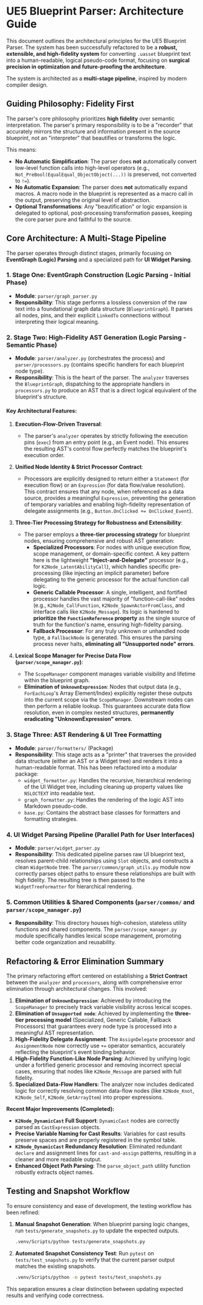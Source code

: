 # UE5 Blueprint Parser: Architecture Guide

This document outlines the architectural principles for the UE5 Blueprint Parser. The system has been successfully refactored to be a **robust, extensible, and high-fidelity system** for converting `.uasset` blueprint text into a human-readable, logical pseudo-code format, focusing on **surgical precision in optimization and future-proofing the architecture**.

The system is architected as a **multi-stage pipeline**, inspired by modern compiler design.

## Guiding Philosophy: Fidelity First

The parser's core philosophy prioritizes **high fidelity** over semantic interpretation. The parser's primary responsibility is to be a "recorder" that accurately mirrors the structure and information present in the source blueprint, not an "interpreter" that beautifies or transforms the logic.

This means:
- **No Automatic Simplification**: The parser does **not** automatically convert low-level function calls into high-level operators (e.g., `Not_PreBool(EqualEqual_ObjectObject(...))` is preserved, not converted to `!=`).
- **No Automatic Expansion**: The parser does **not** automatically expand macros. A macro node in the blueprint is represented as a macro call in the output, preserving the original level of abstraction.
- **Optional Transformations**: Any "beautification" or logic expansion is delegated to optional, post-processing transformation passes, keeping the core parser pure and faithful to the source.

## Core Architecture: A Multi-Stage Pipeline

The parser operates through distinct stages, primarily focusing on **EventGraph (Logic) Parsing** and a specialized path for **UI Widget Parsing**.

### 1. Stage One: EventGraph Construction (Logic Parsing - Initial Phase)
- **Module**: `parser/graph_parser.py`
- **Responsibility**: This stage performs a lossless conversion of the raw text into a foundational graph data structure (`BlueprintGraph`). It parses all nodes, pins, and their explicit `LinkedTo` connections without interpreting their logical meaning.

### 2. Stage Two: High-Fidelity AST Generation (Logic Parsing - Semantic Phase)
- **Module**: `parser/analyzer.py` (orchestrates the process) and `parser/processors.py` (contains specific handlers for each blueprint node type).
- **Responsibility**: This is the heart of the parser. The `analyzer` traverses the `BlueprintGraph`, dispatching to the appropriate handlers in `processors.py` to produce an AST that is a direct logical equivalent of the blueprint's structure.

#### Key Architectural Features:

1.  **Execution-Flow-Driven Traversal**:
    *   The parser's `analyzer` operates by strictly following the execution pins (`exec`) from an entry point (e.g., an Event node). This ensures the resulting AST's control flow perfectly matches the blueprint's execution order.

2.  **Unified Node Identity & Strict Processor Contract**:
    *   Processors are explicitly designed to return either a `Statement` (for execution flow) or an `Expression` (for data flow/value resolution). This contract ensures that any node, when referenced as a data source, provides a meaningful `Expression`, preventing the generation of temporary variables and enabling high-fidelity representation of delegate assignments (e.g., `Button.OnClicked += OnClicked_Event`).

3.  **Three-Tier Processing Strategy for Robustness and Extensibility**:
    *   The parser employs a **three-tier processing strategy** for blueprint nodes, ensuring comprehensive and robust AST generation:
        *   **Specialized Processors**: For nodes with unique execution flow, scope management, or domain-specific context. A key pattern here is the lightweight **"Inject-and-Delegate"** processor (e.g., for `K2Node_LatentAbilityCall`), which handles specific pre-processing (like injecting an implicit parameter) before delegating to the generic processor for the actual function call logic.
        *   **Generic Callable Processor**: A single, intelligent, and fortified processor handles the vast majority of "function-call-like" nodes (e.g., `K2Node_CallFunction`, `K2Node_SpawnActorFromClass`, and interface calls like `K2Node_Message`). Its logic is hardened to **prioritize the `FunctionReference` property** as the single source of truth for the function's name, ensuring high-fidelity parsing.
        *   **Fallback Processor**: For any truly unknown or unhandled node type, a `FallbackNode` is generated. This ensures the parsing process never halts, **eliminating all "Unsupported node" errors**.

4.  **Lexical Scope Manager for Precise Data Flow (`parser/scope_manager.py`)**:
    *   The `ScopeManager` component manages variable visibility and lifetime within the blueprint graph.
    *   **Elimination of `UnknownExpression`**: Nodes that output data (e.g., `ForEachLoop`'s Array Element/Index) explicitly register these outputs into the current scope via the `ScopeManager`. Downstream nodes can then perform a reliable lookup. This guarantees accurate data flow resolution, even in complex nested structures, **permanently eradicating "UnknownExpression" errors**.

### 3. Stage Three: AST Rendering & UI Tree Formatting
- **Module**: `parser/formatters/` (Package)
- **Responsibility**: This stage acts as a "printer" that traverses the provided data structure (either an AST or a Widget tree) and renders it into a human-readable format. This has been refactored into a modular package:
    - `widget_formatter.py`: Handles the recursive, hierarchical rendering of the UI Widget tree, including cleaning up property values like `NSLOCTEXT` into readable text.
    - `graph_formatter.py`: Handles the rendering of the logic AST into Markdown pseudo-code.
    - `base.py`: Contains the abstract base classes for formatters and formatting strategies.

### 4. UI Widget Parsing Pipeline (Parallel Path for User Interfaces)
- **Module**: `parser/widget_parser.py`
- **Responsibility**: This dedicated pipeline parses raw UI blueprint text, resolves parent-child relationships using `Slot` objects, and constructs a clean `WidgetNode` tree. The `parser/common/graph_utils.py` module now correctly parses object paths to ensure these relationships are built with high fidelity. The resulting tree is then passed to the `WidgetTreeFormatter` for hierarchical rendering.

### 5. Common Utilities & Shared Components (`parser/common/` and `parser/scope_manager.py`)
- **Responsibility**: This directory houses high-cohesion, stateless utility functions and shared components. The `parser/scope_manager.py` module specifically handles lexical scope management, promoting better code organization and reusability.

## Refactoring & Error Elimination Summary

The primary refactoring effort centered on establishing a **Strict Contract** between the `analyzer` and `processors`, along with comprehensive error elimination through architectural changes. This involved:

1.  **Elimination of `UnknownExpression`**: Achieved by introducing the `ScopeManager` to precisely track variable visibility across lexical scopes.
2.  **Elimination of `Unsupported node`**: Achieved by implementing the **three-tier processing model** (Specialized, Generic Callable, Fallback Processors) that guarantees every node type is processed into a meaningful AST representation.
3.  **High-Fidelity Delegate Assignment**: The `AssignDelegate` processor and `AssignmentNode` now correctly use `+=` operator semantics, accurately reflecting the blueprint's event binding behavior.
4.  **High-Fidelity Function-Like Node Parsing**: Achieved by unifying logic under a fortified generic processor and removing incorrect special cases, ensuring that nodes like `K2Node_Message` are parsed with full fidelity.
5.  **Specialized Data-Flow Handlers**: The analyzer now includes dedicated logic for correctly resolving common data-flow nodes (like `K2Node_Knot`, `K2Node_Self`, `K2Node_GetArrayItem`) into proper expressions.

**Recent Major Improvements (Completed):**
- **`K2Node_DynamicCast` Full Support**: `DynamicCast` nodes are correctly parsed as `CastExpression` objects.
- **Precise Variable Naming for Cast Results**: Variables for cast results preserve spaces and are properly registered in the symbol table.
- **`K2Node_DynamicCast` Redundancy Resolution**: Eliminated redundant `declare` and assignment lines for `cast-and-assign` patterns, resulting in a cleaner and more readable output.
- **Enhanced Object Path Parsing**: The `parse_object_path` utility function robustly extracts object names.

## Testing and Snapshot Workflow

To ensure consistency and ease of development, the testing workflow has been refined:

1.  **Manual Snapshot Generation**: When blueprint parsing logic changes, run `tests/generate_snapshots.py` to update the expected outputs.
    ```bash
    .venv/Scripts/python tests/generate_snapshots.py
    ```

2.  **Automated Snapshot Consistency Test**: Run `pytest` on `tests/test_snapshots.py` to verify that the current parser output matches the existing snapshots.
    ```bash
    .venv/Scripts/python -m pytest tests/test_snapshots.py
    ```

This separation ensures a clear distinction between updating expected results and verifying code correctness.
